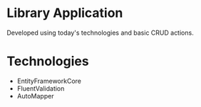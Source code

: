 # Library Application

Developed using today's technologies and basic CRUD actions.

# Technologies
- EntityFrameworkCore
- FluentValidation
- AutoMapper
